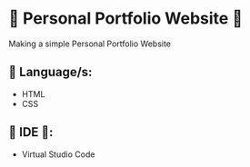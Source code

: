 # 🌱 Personal Portfolio Website 🌱
Making a simple Personal Portfolio Website 

## 🌱 Language/s:
* HTML
* CSS

## 🌱 IDE 🌱: 
* Virtual Studio Code
